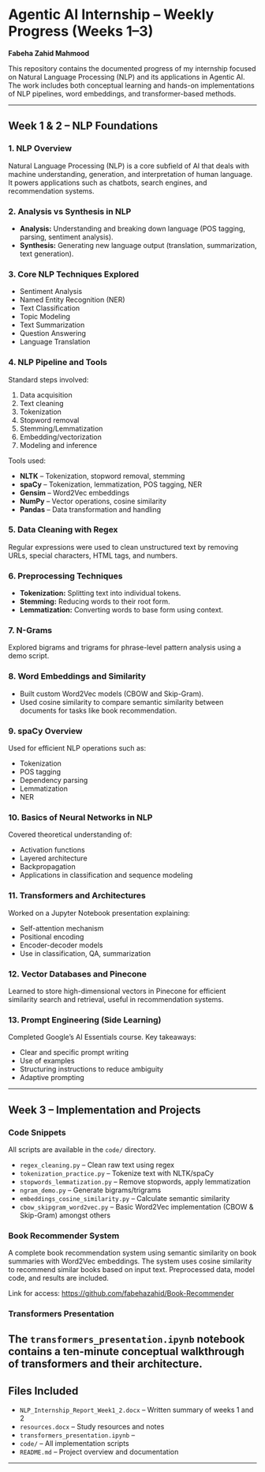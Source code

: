 # Agentic AI Internship – Weekly Progress (Weeks 1–3)

**Fabeha Zahid Mahmood**

This repository contains the documented progress of my internship focused on Natural Language Processing (NLP) and its applications in Agentic AI. The work includes both conceptual learning and hands-on implementations of NLP pipelines, word embeddings, and transformer-based methods.

---

## Week 1 & 2 – NLP Foundations

### 1. NLP Overview
Natural Language Processing (NLP) is a core subfield of AI that deals with machine understanding, generation, and interpretation of human language. It powers applications such as chatbots, search engines, and recommendation systems.

### 2. Analysis vs Synthesis in NLP
- **Analysis:** Understanding and breaking down language (POS tagging, parsing, sentiment analysis).
- **Synthesis:** Generating new language output (translation, summarization, text generation).

### 3. Core NLP Techniques Explored
- Sentiment Analysis
- Named Entity Recognition (NER)
- Text Classification
- Topic Modeling
- Text Summarization
- Question Answering
- Language Translation

### 4. NLP Pipeline and Tools
Standard steps involved:
1. Data acquisition  
2. Text cleaning  
3. Tokenization  
4. Stopword removal  
5. Stemming/Lemmatization  
6. Embedding/vectorization  
7. Modeling and inference  

Tools used:
- **NLTK** – Tokenization, stopword removal, stemming
- **spaCy** – Tokenization, lemmatization, POS tagging, NER
- **Gensim** – Word2Vec embeddings
- **NumPy** – Vector operations, cosine similarity
- **Pandas** – Data transformation and handling

### 5. Data Cleaning with Regex
Regular expressions were used to clean unstructured text by removing URLs, special characters, HTML tags, and numbers.

### 6. Preprocessing Techniques
- **Tokenization:** Splitting text into individual tokens.
- **Stemming:** Reducing words to their root form.
- **Lemmatization:** Converting words to base form using context.

### 7. N-Grams
Explored bigrams and trigrams for phrase-level pattern analysis using a demo script.

### 8. Word Embeddings and Similarity
- Built custom Word2Vec models (CBOW and Skip-Gram).
- Used cosine similarity to compare semantic similarity between documents for tasks like book recommendation.

### 9. spaCy Overview
Used for efficient NLP operations such as:
- Tokenization
- POS tagging
- Dependency parsing
- Lemmatization
- NER

### 10. Basics of Neural Networks in NLP
Covered theoretical understanding of:
- Activation functions
- Layered architecture
- Backpropagation
- Applications in classification and sequence modeling

### 11. Transformers and Architectures
Worked on a Jupyter Notebook presentation explaining:
- Self-attention mechanism
- Positional encoding
- Encoder-decoder models
- Use in classification, QA, summarization

### 12. Vector Databases and Pinecone
Learned to store high-dimensional vectors in Pinecone for efficient similarity search and retrieval, useful in recommendation systems.

### 13. Prompt Engineering (Side Learning)
Completed Google’s AI Essentials course. Key takeaways:
- Clear and specific prompt writing
- Use of examples
- Structuring instructions to reduce ambiguity
- Adaptive prompting

---

## Week 3 – Implementation and Projects

### Code Snippets

All scripts are available in the `code/` directory.

- `regex_cleaning.py` – Clean raw text using regex
- `tokenization_practice.py` – Tokenize text with NLTK/spaCy
- `stopwords_lemmatization.py` – Remove stopwords, apply lemmatization
- `ngram_demo.py` – Generate bigrams/trigrams
- `embeddings_cosine_similarity.py` – Calculate semantic similarity
- `cbow_skipgram_word2vec.py` – Basic Word2Vec implementation (CBOW & Skip-Gram)
amongst others

### Book Recommender System

A complete book recommendation system using semantic similarity on book summaries with Word2Vec embeddings. The system uses cosine similarity to recommend similar books based on input text. Preprocessed data, model code, and results are included.

Link for access:
https://github.com/fabehazahid/Book-Recommender

### Transformers Presentation

The `transformers_presentation.ipynb` notebook contains a ten-minute conceptual walkthrough of transformers and their architecture.
---

## Files Included

- `NLP_Internship_Report_Week1_2.docx` – Written summary of weeks 1 and 2
- `resources.docx` – Study resources and notes
- `transformers_presentation.ipynb` – 
- `code/` – All implementation scripts
- `README.md` – Project overview and documentation

---
